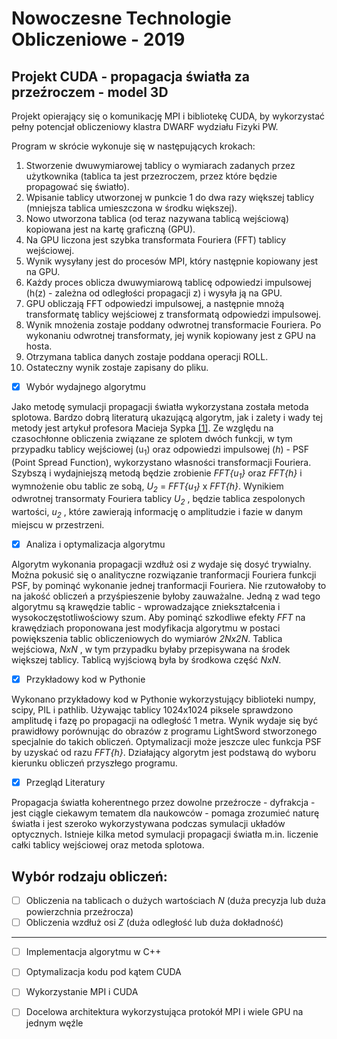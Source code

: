 # Nowoczesne Technologie Obliczeniowe - 2019
## Projekt CUDA - propagacja światła za przeźroczem - model 3D

Projekt opierający się o komunikację MPI i bibliotekę CUDA, by wykorzystać pełny potencjał obliczeniowy klastra DWARF wydziału Fizyki PW. <br />

Program w skrócie wykonuje się w następujących krokach:
1.  Stworzenie dwuwymiarowej tablicy o wymiarach zadanych przez użytkownika (tablica ta jest przezroczem, przez które będzie propagować się światło).
2.  Wpisanie tablicy utworzonej w punkcie 1 do dwa razy większej tablicy (mniejsza tablica umieszczona w środku większej).
3.  Nowo utworzona tablica (od teraz nazywana tablicą wejściową) kopiowana jest na kartę graficzną (GPU).
4.  Na GPU liczona jest szybka transformata Fouriera (FFT) tablicy wejściowej.
5.  Wynik wysyłany jest do procesów MPI, który następnie kopiowany jest na GPU.
6.  Każdy proces oblicza dwuwymiarową tablicę odpowiedzi impulsowej (h(z) - zależna od odległości propagacji z) i wysyła ją na GPU.
7.  GPU obliczają FFT odpowiedzi impulsowej, a następnie mnożą transformatę tablicy wejściowej z transformatą odpowiedzi impulsowej.
8.  Wynik mnożenia zostaje poddany odwrotnej transformacie Fouriera. Po wykonaniu odwrotnej transformaty, jej wynik kopiowany jest z GPU na hosta.
9.  Otrzymana tablica danych zostaje poddana operacji ROLL. 
10. Ostateczny wynik zostaje zapisany do pliku.

* [x] Wybór wydajnego algorytmu

Jako metodę symulacji propagacji światła wykorzystana została metoda splotowa. Bardzo dobrą literaturą ukazującą algorytm, jak i zalety i wady tej metody jest artykuł profesora Macieja Sypka [[1]](https://gitlab.com/SimonPW/nto-2019/blob/master/B_01_199504_OptComm.PDF). Ze względu na czasochłonne obliczenia związane ze splotem dwóch funkcji, w tym przypadku tablicy wejściowej (u<sub>1</sub>) oraz odpowiedzi impulsowej (*h*) - PSF (Point Spread Function), wykorzystano własności transformacji Fouriera. Szybszą i wydajniejszą metodą będzie zrobienie *FFT{u<sub>1</sub>}* oraz *FFT{h}* i wymnożenie obu tablic ze sobą, *U<sub>2</sub>* = *FFT{u<sub>1</sub>}* x *FFT{h}*. Wynikiem odwrotnej transormaty Fouriera  tablicy *U<sub>2</sub>* , będzie tablica zespolonych wartości, *u<sub>2</sub>* , które zawierają informację o amplitudzie i fazie w danym miejscu w przestrzeni. <br />


* [x] Analiza i optymalizacja algorytmu

Algorytm wykonania propagacji wzdłuż osi *z* wydaje się dosyć trywialny. Można pokusić się o analityczne rozwiązanie tranformacji Fouriera funkcji PSF, by pominąć wykonanie jednej tranformacji Fouriera. Nie rzutowałoby to na jakość obliczeń a przyśpieszenie byłoby zauważalne. 
Jedną z wad tego algorytmu są krawędzie tablic - wprowadzające zniekształcenia i wysokoczęstotliwościowy szum. Aby pominąć szkodliwe efekty *FFT* na krawędziach proponowana jest modyfikacja algorytmu w postaci powiększenia tablic obliczeniowych do wymiarów *2Nx2N*. Tablica wejściowa, *NxN* , w tym przypadku byłaby przepisywana na środek większej tablicy. Tablicą wyjściową była by środkowa część *NxN*.

* [x] Przykładowy kod w Pythonie

Wykonano przykładowy kod w Pythonie wykorzystujący biblioteki numpy, scipy, PIL i pathlib. Używając tablicy 1024x1024 piksele sprawdzono amplitudę i fazę po propagacji na odległość 1 metra. Wynik wydaje się być prawidłowy porównując do obrazów z programu LightSword stworzonego specjalnie do takich obliczeń.
Optymalizacji może jeszcze ulec funkcja PSF by uzyskać od razu *FFT{h}*. Działający algorytm jest podstawą do wyboru kierunku obliczeń przyszłego programu.

* [x] Przegląd Literatury

Propagacja światła koherentnego przez dowolne przeźrocze - dyfrakcja - jest ciągle ciekawym tematem dla naukowców - pomaga zrozumieć naturę światła i jest szeroko wykorzystywana podczas symulacji układów optycznych. 
Istnieje kilka metod symulacji propagacji światła m.in. liczenie całki tablicy wejściowej oraz metoda splotowa.

## Wybór rodzaju obliczeń: 
* [ ] Obliczenia na tablicach o dużych wartościach *N* (duża precyzja lub duża powierzchnia przeźrocza)
* [ ] Obliczenia wzdłuż osi *Z* (duża odległość lub duża dokładność)
____________________________________________________________________________________________________________

* [ ] Implementacja algorytmu w C++

* [ ] Optymalizacja kodu pod kątem CUDA

* [ ] Wykorzystanie MPI i CUDA

* [ ] Docelowa architektura wykorzystująca protokół MPI i wiele GPU na jednym węźle


